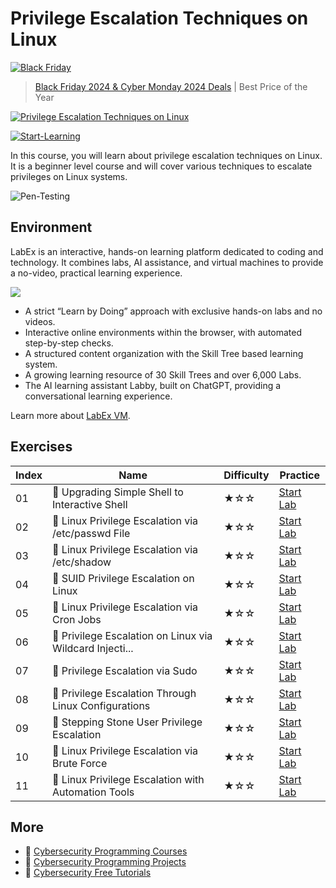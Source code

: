 # Privilege Escalation Techniques on Linux

[![Black Friday](https://file.labex.io/images/labex-bf24.png)](https://labex.io/pricing)

> [Black Friday 2024 & Cyber Monday 2024 Deals](https://labex.io/pricing) | Best Price of the Year

[![Privilege Escalation Techniques on Linux](https://cover-creator.appbot.io/privilege-escalation-techniques-on-linux.png)](https://labex.io/courses/privilege-escalation-techniques-on-linux)

[![Start-Learning](https://img.shields.io/badge/Start-Learning-whitesmoke?style=for-the-badge)](https://labex.io/courses/privilege-escalation-techniques-on-linux)

In this course, you will learn about privilege escalation techniques on Linux. It is a beginner level course and will cover various techniques to escalate privileges on Linux systems.

![Pen-Testing](https://img.shields.io/badge/Pen-Testing-whitesmoke?style=for-the-badge&logo=pen-testing)


## Environment

LabEx is an interactive, hands-on learning platform dedicated to coding and technology. It combines labs, AI assistance, and virtual machines to provide a no-video, practical learning experience.

![](https://tutorial-screenshot.getvm.io/images/vm-1725247253.png)

- A strict “Learn by Doing” approach with exclusive hands-on labs and no videos.
- Interactive online environments within the browser, with automated step-by-step checks.
- A structured content organization with the Skill Tree based learning system.
- A growing learning resource of 30 Skill Trees and over 6,000 Labs.
- The AI learning assistant Labby, built on ChatGPT, providing a conversational learning experience.

Learn more about [LabEx VM](https://support.labex.io/using-labex/virtual-machine).

## Exercises

|   Index | Name                                                    | Difficulty   | Practice                                                                                                                       |
|---------|---------------------------------------------------------|--------------|--------------------------------------------------------------------------------------------------------------------------------|
|      01 | 📖 Upgrading Simple Shell to Interactive Shell           | ★☆☆          | <a target='_blank' href='https://labex.io/tutorials/upgrading-simple-shell-to-interactive-shell-416148'>Start Lab</a>          |
|      02 | 📖 Linux Privilege Escalation via /etc/passwd File       | ★☆☆          | <a target='_blank' href='https://labex.io/tutorials/linux-privilege-escalation-via-etc-passwd-file-416141'>Start Lab</a>       |
|      03 | 📖 Linux Privilege Escalation via /etc/shadow            | ★☆☆          | <a target='_blank' href='https://labex.io/tutorials/linux-privilege-escalation-via-etc-shadow-416142'>Start Lab</a>            |
|      04 | 📖 SUID Privilege Escalation on Linux                    | ★☆☆          | <a target='_blank' href='https://labex.io/tutorials/suid-privilege-escalation-on-linux-416147'>Start Lab</a>                   |
|      05 | 📖 Linux Privilege Escalation via Cron Jobs              | ★☆☆          | <a target='_blank' href='https://labex.io/tutorials/linux-privilege-escalation-via-cron-jobs-416140'>Start Lab</a>             |
|      06 | 📖 Privilege Escalation on Linux via Wildcard Injecti... | ★☆☆          | <a target='_blank' href='https://labex.io/tutorials/privilege-escalation-on-linux-via-wildcard-injection-416144'>Start Lab</a> |
|      07 | 📖 Privilege Escalation via Sudo                         | ★☆☆          | <a target='_blank' href='https://labex.io/tutorials/privilege-escalation-via-sudo-416145'>Start Lab</a>                        |
|      08 | 📖 Privilege Escalation Through Linux Configurations     | ★☆☆          | <a target='_blank' href='https://labex.io/tutorials/privilege-escalation-through-linux-configurations-416138'>Start Lab</a>    |
|      09 | 📖 Stepping Stone User Privilege Escalation              | ★☆☆          | <a target='_blank' href='https://labex.io/tutorials/stepping-stone-user-privilege-escalation-416146'>Start Lab</a>             |
|      10 | 📖 Linux Privilege Escalation via Brute Force            | ★☆☆          | <a target='_blank' href='https://labex.io/tutorials/linux-privilege-escalation-via-brute-force-416139'>Start Lab</a>           |
|      11 | 📖 Linux Privilege Escalation with Automation Tools      | ★☆☆          | <a target='_blank' href='https://labex.io/tutorials/linux-privilege-escalation-with-automation-tools-416143'>Start Lab</a>     |

## More

- 🔗 [Cybersecurity Programming Courses](https://github.com/labex-labs/awesome-programming-courses)
- 🔗 [Cybersecurity Programming Projects](https://github.com/labex-labs/awesome-programming-projects)
- 🔗 [Cybersecurity Free Tutorials](https://github.com/labex-labs/cybersecurity-free-tutorials)

